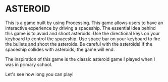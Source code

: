 # ASTEROID
This is a game built by using Processing. This game allows users to have an interactive experience by driving a spaceship. The essential idea behind this game is to avoid and shoot asteroids. Use the directional keys on your keyboard to control the spaceship. Use space bar on your keyboard to fire the bullets and shoot the asteroids. Be careful with the asteroids! If the spaceship collides with asteroids, the game will end. 

The inspiration of this game is the classic asteroid game I played when I was in primary school.

Let's see how long you can play!
